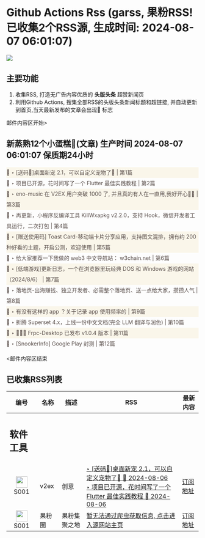 # Github Actions Rss (garss, 果粉RSS! 已收集2个RSS源, 生成时间: 2024-08-07 06:01:07)

![](https://cdn.jsdelivr.net/gh/xinkeji/garss/_media/ga-rss.png)



## 主要功能
1. 收集RSS, 打造无广告内容优质的 **头版头条** 超赞新闻页
2. 利用Github Actions, 搜集全部RSS的头版头条新闻标题和超链接, 并自动更新到首页,当天最新发布的文章会出现🌈 标志

邮件内容区开始>
<h2>新蒸熟12个小蛋糕🍰(文章) 生产时间 2024-08-07 06:01:07 保质期24小时</h2>

<div style='line-height:3;background-color:#FAF6EA;' ><a href='https://www.v2ex.com/t/1062875#reply46' style="line-height:2;text-decoration:none;display:block;color:#584D49;">🌈 ‣ [送码🎁]桌面新宠 2.1，可以自定义宠物了🎉 | 第1篇</a></div><div style='line-height:3;' ><a href='https://www.v2ex.com/t/1063037#reply4' style="line-height:2;text-decoration:none;display:block;color:#584D49;">🌈 ‣ 项目已开源，花时间写了一个 Flutter 最佳实践教程 | 第2篇</a></div><div style='line-height:3;background-color:#FAF6EA;' ><a href='https://www.v2ex.com/t/1062999#reply11' style="line-height:2;text-decoration:none;display:block;color:#584D49;">🌈 ‣ eno-music 在 V2EX 用户突破 1000 了, 并且真的有人在一直用,我好开心🥹🥹 | 第3篇</a></div><div style='line-height:3;' ><a href='https://www.v2ex.com/t/1063018#reply0' style="line-height:2;text-decoration:none;display:block;color:#584D49;">🌈 ‣ 再更新，小程序反编译工具 KillWxapkg v2.2.0，支持 Hook，微信开发者工具运行，二次打包 | 第4篇</a></div><div style='line-height:3;background-color:#FAF6EA;' ><a href='https://www.v2ex.com/t/1062923#reply11' style="line-height:2;text-decoration:none;display:block;color:#584D49;">🌈 ‣ [赠送使用码] Toast Card-移动端卡片分享应用，支持图文混排，拥有约 200 种好看的主题，开启公测，欢迎使用 | 第5篇</a></div><div style='line-height:3;' ><a href='https://www.v2ex.com/t/1062985#reply1' style="line-height:2;text-decoration:none;display:block;color:#584D49;">🌈 ‣ 给大家推荐一下我做的 web3 中文导航站： w3chain.net | 第6篇</a></div><div style='line-height:3;background-color:#FAF6EA;' ><a href='https://www.v2ex.com/t/1062928#reply1' style="line-height:2;text-decoration:none;display:block;color:#584D49;">🌈 ‣ [低端游戏]更新日志，一个在浏览器里玩经典 DOS 和 Windows 游戏的网站（2024/8/6） | 第7篇</a></div><div style='line-height:3;' ><a href='https://www.v2ex.com/t/1062943#reply10' style="line-height:2;text-decoration:none;display:block;color:#584D49;">🌈 ‣ 落地页-出海赚钱、独立开发者、必需整个落地页、送一点给大家，攒攒人气 | 第8篇</a></div><div style='line-height:3;background-color:#FAF6EA;' ><a href='https://www.v2ex.com/t/1062921#reply8' style="line-height:2;text-decoration:none;display:block;color:#584D49;">🌈 ‣ 有没有这样的 app ？关于记录 app 使用频率的 | 第9篇</a></div><div style='line-height:3;' ><a href='https://www.v2ex.com/t/1062896#reply0' style="line-height:2;text-decoration:none;display:block;color:#584D49;">🌈 ‣ 折腾 Superset 4.x，上线一份中文文档(完全 LLM 翻译与润色) | 第10篇</a></div><div style='line-height:3;background-color:#FAF6EA;' ><a href='https://www.v2ex.com/t/1062858#reply0' style="line-height:2;text-decoration:none;display:block;color:#584D49;">🌈 ‣ 🎉🎉🎉 Frpc-Desktop 已发布 v1.0.4 版本 | 第11篇</a></div><div style='line-height:3;' ><a href='https://www.v2ex.com/t/1062792#reply1' style="line-height:2;text-decoration:none;display:block;color:#584D49;">🌈 ‣ [SnookerInfo] Google Play 封测 | 第12篇</a></div>

<邮件内容区结束

## 已收集RSS列表

| 编号 | 名称 | 描述 | RSS | 最新内容 |
| --- | --- | --- | --- | --- |
| <h2 id="软件工具">软件工具</h2> |  |   |  |  |
| <div id="S001" style="text-align: center;"><img src="https://cdn.jsdelivr.net/gh/zhaoolee/garss/_media/favicon/S001.png" width="30px" style="width:30px;height: auto;"/><br><span>S001</span></div> | v2ex | 创意 | [‣ \[送码🎁\]桌面新宠 2.1，可以自定义宠物了🎉 🌈 2024-08-06](https://www.v2ex.com/t/1062875#reply46)<br/>[‣ 项目已开源，花时间写了一个 Flutter 最佳实践教程 🌈 2024-08-06](https://www.v2ex.com/t/1063037#reply4) | [订阅地址](https://www.v2ex.com/feed/tab/creative.xml) |
| <div id="S001" style="text-align: center;"><img src="https://cdn.jsdelivr.net/gh/zhaoolee/garss/_media/favicon/S001.png" width="30px" style="width:30px;height: auto;"/><br><span>S001</span></div> | 果粉圈 | 果粉集聚之地 | [暂无法通过爬虫获取信息, 点击进入源网站主页](https://g0f.cn) | [订阅地址](https://g0f.cn/rss.xml) |



